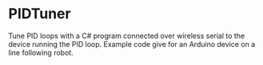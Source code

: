 # PIDTuner
Tune PID loops with a C# program connected over wireless serial to the device running the PID loop.  Example code give for an Arduino device on a line following robot.
